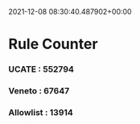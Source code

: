 2021-12-08 08:30:40.487902+00:00
# Rule Counter 
 ### UCATE : 552794

 ### Veneto : 67647

 ### Allowlist : 13914